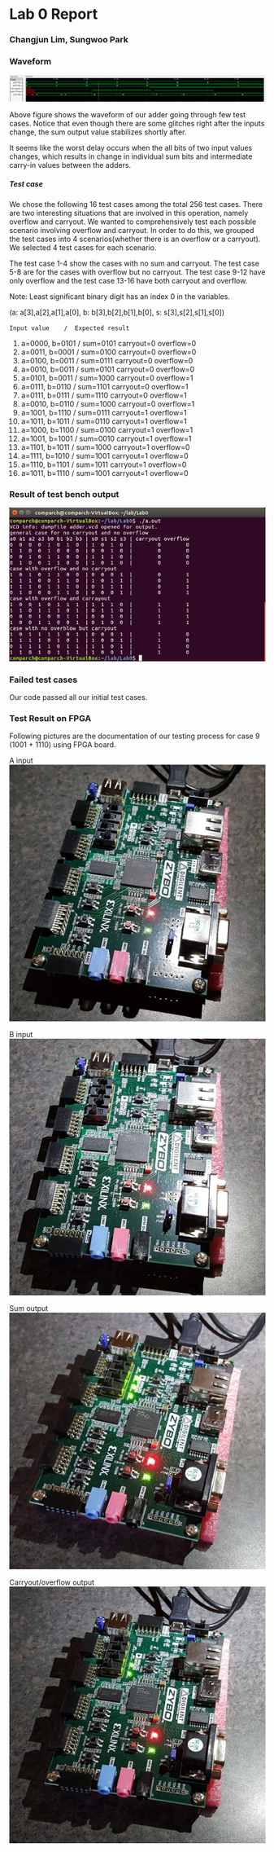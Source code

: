 # Lab 0 Report

### Changjun Lim, Sungwoo Park


### Waveform

![Waveform image](images/lab0/waveform.png)


Above figure shows the waveform of our adder going through few test cases. Notice that even though there are some glitches right after the inputs change, the sum output value stabilizes shortly after. 

It seems like the worst delay occurs when the all bits of two input values changes, which results in change in individual sum bits and intermediate carry-in values between the adders.

##### Test case
 We chose the following 16 test cases among the total 256 test cases. There are two interesting situations that are involved in this operation, namely overflow and carryout. We wanted to comprehensively test each possible scenario involving overflow and carryout. In order to do this, we grouped the test cases into 4 scenarios(whether there is an overflow or a carryout). We selected 4 test cases for each scenario.

 The test case 1-4 show the cases with no sum and carryout. The test case 5-8 are for the cases with overflow but no carryout. The test case 9-12 have only overflow and the test case 13-16 have both carryout and overflow. 

Note: Least significant binary digit has an index 0 in the variables.

(a: a[3],a[2],a[1],a[0],    b: b[3],b[2],b[1],b[0],  s: s[3],s[2],s[1],s[0])

    Input value    /  Expected result
1. a=0000, b=0101  /  sum=0101  carryout=0  overflow=0
2. a=0011, b=0001  /  sum=0100  carryout=0  overflow=0
3. a=0100, b=0011  /  sum=0111  carryout=0  overflow=0
4. a=0010, b=0011  /  sum=0101  carryout=0  overflow=0
5. a=0101, b=0011  /  sum=1000  carryout=0  overflow=1
6. a=0111, b=0110  /  sum=1101  carryout=0  overflow=1
7. a=0111, b=0111  /  sum=1110  carryout=0  overflow=1
8. a=0010, b=0110  /  sum=1000  carryout=0  overflow=1
9. a=1001, b=1110  /  sum=0111  carryout=1  overflow=1
10. a=1011, b=1011 /  sum=0110  carryout=1  overflow=1
11. a=1000, b=1100 /  sum=0100  carryout=1  overflow=1
12. a=1001, b=1001 /  sum=0010  carryout=1  overflow=1
13. a=1101, b=1011 /  sum=1000  carryout=1  overflow=0
14. a=1111, b=1010 /  sum=1001  carryout=1  overflow=0
15. a=1110, b=1101 /  sum=1011  carryout=1  overflow=0
16. a=1011, b=1110 /  sum=1001  carryout=1  overflow=0

### Result of test bench output

![test bench result](images/lab0/test_bench.png)

### Failed test cases

Our code passed all our initial test cases.


### Test Result on FPGA

Following pictures are the documentation of our testing process for case 9 (1001 + 1110) using FPGA board.

A input
![A input](images/lab0/A%20input.jpg)

B input
![B input](images/lab0/B%20input.jpg)

Sum output
![Sum output](images/lab0/Sum%20output.jpg)

Carryout/overflow output
![Carryout output](images/lab0/Carryout%20output.jpg)
